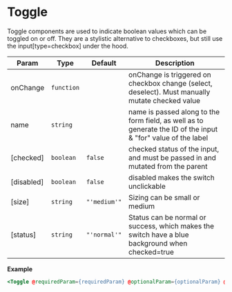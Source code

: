 
# Toggle
Toggle components are used to indicate boolean values which can be toggled on or off.
They are a stylistic alternative to checkboxes, but still use the input[type&#x3D;checkbox] under the hood.

| Param | Type | Default | Description |
| --- | --- | --- | --- |
| onChange | <code>function</code> |  | onChange is triggered on checkbox change (select, deselect). Must manually mutate checked value |
| name | <code>string</code> |  | name is passed along to the form field, as well as to generate the ID of the input & "for" value of the label |
| [checked] | <code>boolean</code> | <code>false</code> | checked status of the input, and must be passed in and mutated from the parent |
| [disabled] | <code>boolean</code> | <code>false</code> | disabled makes the switch unclickable |
| [size] | <code>string</code> | <code>&quot;&#x27;medium&#x27;&quot;</code> | Sizing can be small or medium |
| [status] | <code>string</code> | <code>&quot;&#x27;normal&#x27;&quot;</code> | Status can be normal or success, which makes the switch have a blue background when checked=true |

**Example**  
```hbs preview-template
<Toggle @requiredParam={requiredParam} @optionalParam={optionalParam} @param1={{param1}}/>
```
